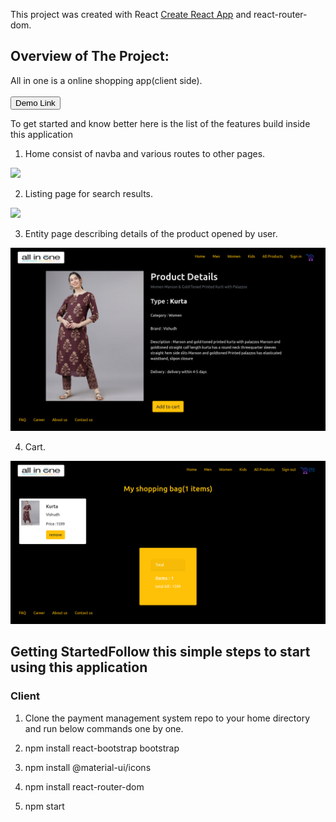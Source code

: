 This project was created  with  React [Create React App](https://github.com/facebook/create-react-app)
and react-router-dom.


## Overview of The Project:
All in one is a online shopping app(client side).
<br>
<br>
<a href =  "http://allinone.smullalkar.tech/">
  <button style = "background:red,padding:5px">Demo Link</button>
</a>

To get started and know better here is the list of the features build inside this application

1. Home consist of navba and various routes to other pages.
<p> <img src  = "/router-project/public/home.png"> </p>

2. Listing page for search results.
<p> <img src  = "/router-project/public/listing.png"> </p>

3. Entity page describing details of the product opened by user.
<p> <img src  = "/public/entity.png"> </p>

4. Cart.
<p> <img src  = "/public/cart.png"> </p>

## Getting StartedFollow this simple steps to start using this application

### Client

1.   Clone the payment management system repo to your home directory and run below commands one by one.

2.   npm install react-bootstrap bootstrap

3.   npm install @material-ui/icons

4.   npm install react-router-dom

5.   npm start


